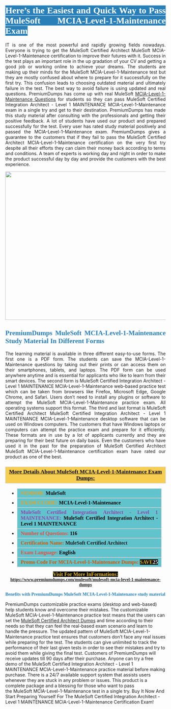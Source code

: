 <h1 style="text-align: justify;"><span style="color:#ffffff;"><span style="font-family:Georgia,serif;"><strong><span style="background-color:#2980b9;">Here’s the Easiest and Quick Way to Pass MuleSoft MCIA-Level-1-Maintenance Exam</span></strong></span></span></h1>

<p style="text-align: justify;">IT is one of the most powerful and rapidly growing fields nowadays. Everyone is trying to get the MuleSoft Certified Architect MuleSoft MCIA-Level-1-Maintenance certification to improve their futures with it. Success in the test plays an important role in the up gradation of your CV and getting a good job or working online to achieve your dreams. The students are making up their minds for the MuleSoft MCIA-Level-1-Maintenance test but they are mostly confused about where to prepare for it successfully on the first try. This confusion leads to choosing outdated material and ultimately failure in the test. The best way to avoid failure is using updated and real questions. PremiumDumps has come up with real MuleSoft <a href="https://www.premiumdumps.com/mulesoft/mulesoft-mcia-level-1-maintenance-dumps">MCIA-Level-1-Maintenance Questions</a> for students so they can pass MuleSoft Certified Integration Architect - Level 1 MAINTENANCE MCIA-Level-1-Maintenance exam in a single try and get to their destination. PremiumDumps has made this study material after consulting with the professionals and getting their positive feedback. A lot of students have used our product and prepared successfully for the test. Every user has rated study material positively and passed the MCIA-Level-1-Maintenance exam. PremiumDumps gives a guarantee to the customers that if they fail to pass the MuleSoft Certified Architect MCIA-Level-1-Maintenance certification on the very first try despite all their efforts they can claim their money back according to terms and conditions. A team of experts is working day and night in order to make the product successful day by day and provide the customers with the best experience.</p>

<p style="text-align: center;"><a href="https://www.premiumdumps.com/mulesoft/mulesoft-mcia-level-1-maintenance-dumps"><img alt="" src="https://i.imgur.com/KJGzbJ2.jpeg" style="width: 700px; height: 465px;" /></a></p>

<h2 style="text-align: justify;"><span style="color:#2980b9;"><span style="font-family:Georgia,serif;"><strong>PremiumDumps MuleSoft MCIA-Level-1-Maintenance Study Material In Different Forms</strong></span></span></h2>

<p style="text-align: justify;">The learning material is available in three different easy-to-use forms. The first one is a PDF form. The students can save the MCIA-Level-1-Maintenance questions by taking out their prints or can access them on their smartphones, tablets, and laptops. The PDF form can be used anywhere anytime and is essential for applicants who like to learn from their smart devices. The second form is MuleSoft Certified Integration Architect - Level 1 MAINTENANCE MCIA-Level-1-Maintenance web-based practice test which can be taken from browsers like Firefox, Microsoft Edge, Google Chrome, and Safari. Users don’t need to install any plugins or software to attempt the MuleSoft MCIA-Level-1-Maintenance practice exam. All operating systems support this format. The third and last format is MuleSoft Certified Architect MuleSoft Certified Integration Architect - Level 1 MAINTENANCE MCIA-Level-1-Maintenance desktop software that can be used on Windows computers. The customers that have Windows laptops or computers can attempt the practice exam and prepare for it efficiently. These formats are in use by a lot of applicants currently and they are preparing for their best future on daily basis. Even the customers who have used it in the past for the preparation of MuleSoft Certified Architect MuleSoft MCIA-Level-1-Maintenance certification exam have rated our product as one of the best.</p>

<h3 style="background: #f7ce50; border: 1px solid rgb(204, 204, 204); padding: 5px 10px; text-align: center;"><span style="font-family:Georgia,serif;"><u><u><span style="color:#000000;"><span style="font-size:11pt"><span style="line-height:normal"><b><span style="font-size:13.0pt"><span cambria="">More Details About MuleSoft MCIA-Level-1-Maintenance Exam Dumps:</span></span></b></span></span></span></u></u></span></h3>

<ul>
	<li style="margin:0cm 10pt">
	<div style="background:#61c4cd; border: 1px solid rgb(204, 204, 204); padding: 5px 10px; text-align: justify;"><span style="font-family:Georgia,serif;"><span style="font-size:11pt"><span style="line-height:normal"><b><span style="font-size:12.0pt"><span new="" roman="" times=""><span style="color:#f39c12;">VENDOR:</span> <span style="color:#000000;">MuleSoft</span></span></span></b></span></span></span></div>
	</li>
	<li style="margin:0cm 10pt">
	<div style="background: #61c4cd; border: 1px solid rgb(204, 204, 204); padding: 5px 10px; text-align: justify;"><span style="font-family:Georgia,serif;"><span style="font-size:11pt"><span style="line-height:normal"><b><span style="font-size:12.0pt"><span new="" roman="" times=""><span style="color:#f39c12;">EXAM CCODE:</span> <span style="color:#000000;">MCIA-Level-1-Maintenance</span></span></span></b></span></span></span></div>
	</li>
	<li style="margin:0cm 10pt">
	<div style="background: #61c4cd; border: 1px solid rgb(204, 204, 204); padding: 5px 10px; text-align: justify;"><span style="font-family:Georgia,serif;"><span style="font-size:11pt"><span style="line-height:normal"><b><span style="font-size:12.0pt"><span new="" roman="" times=""><span style="color:#8e44ad;">MuleSoft Certified Integration Architect - Level 1 MAINTENANCE:</span> <span style="color:#000000;">MuleSoft Certified Integration Architect - Level 1 MAINTENANCE</span></span></span></b></span></span></span></div>
	</li>
	<li style="margin:0cm 10pt">
	<div style="background: #61c4cd; border: 1px solid rgb(204, 204, 204); padding: 5px 10px;"><span style="font-family:Georgia,serif;"><span style="font-size:11pt"><span style="line-height:normal"><b><span style="font-size:12.0pt"><span new="" roman="" times=""><span style="color:#e74c3c;">Number of Questions:</span><span style="color:#000000;"><span style="color:#f1c40f;"> </span>116</span></span></span></b></span></span></span></div>
	</li>
	<li style="margin:0cm 10pt">
	<div style="background: #61c4cd; border: 1px solid rgb(204, 204, 204); padding: 5px 10px; text-align: justify;"><span style="font-family:Georgia,serif;"><span style="font-size:11pt"><span style="line-height:normal"><b><span style="font-size:12.0pt"><span new="" roman="" times=""><span style="color:#d35400;">Certification Name:</span> MuleSoft Certified Architect</span></span></b></span></span></span></div>
	</li>
	<li style="margin:0cm 10pt">
	<div style="background: #61c4cd; border: 1px solid rgb(204, 204, 204); padding: 5px 10px; text-align: justify;"><span style="font-family:Georgia,serif;"><span style="font-size:11pt"><span style="line-height:normal"><b><span style="font-size:12.0pt"><span new="" roman="" times=""><span style="color:#e74c3c;">Exam Language:</span> <span style="color:#000000;">English</span></span></span></b></span></span></span></div>
	</li>
	<li style="margin:0cm 10pt">
	<div style="background: #61c4cd; border: 1px solid rgb(204, 204, 204); padding: 5px 10px;"><span style="font-family:Georgia,serif;"><span style="font-size:11pt"><span style="line-height:normal"><b><span style="font-size:12.0pt"><span new="" roman="" times=""><span style="color:#d35400;">Promo Code For MCIA-Level-1-Maintenance Dumps:</span><span style="color:#f1c40f;"> <span style="background-color:#000000;">SAVE</span></span><span style="color:#ffffff;"><span style="background-color:#000000;">25</span></span></span></span></b></span></span></span></div>
	</li>
</ul>

<p style="text-align: center;"><span style="font-family:Georgia,serif;"><strong><span style="font-size:16px;"><span style="color:#f1c40f;"><span style="background-color:#000000;">Visit For More InFormations:</span></span></span> <a href="https://www.premiumdumps.com/mulesoft/mulesoft-mcia-level-1-maintenance-dumps">https://www.premiumdumps.com/mulesoft/mulesoft-mcia-level-1-maintenance-dumps</a></strong></span></p>

<p><span style="color:#2980b9;"><span style="font-family:Georgia,serif;"><strong><strong><strong>Benefits with PremiumDumps MuleSoft MCIA-Level-1-Maintenance study material</strong></strong></strong></span></span></p>

<p>PremiumDumps customizable practice exams (desktop and web-based) help students know and overcome their mistakes. The customizable MuleSoft MCIA-Level-1-Maintenance practice test means that the users can set the <a href="https://www.premiumdumps.com/mulesoft/mulesoft-certified-architect-dumps">MuleSoft Certified Architect Dumps</a> and time according to their needs so that they can feel the real-based exam scenario and learn to handle the pressure. The updated pattern of MuleSoft MCIA-Level-1-Maintenance practice test ensures that customers don’t face any real issues while preparing for the test. The students can give unlimited to track the performance of their last given tests in order to see their mistakes and try to avoid them while giving the final test. Customers of PremiumDumps will receive updates till 90 days after their purchase. Anyone can try a free demo of the MuleSoft Certified Integration Architect - Level 1 MAINTENANCE MCIA-Level-1-Maintenance practice material before making purchase. There is a 24/7 available support system that assists users whenever they are stuck in any problem or issues. This product is a complete package and a blessing for those who want to pass the MuleSoft MCIA-Level-1-Maintenance test in a single try. Buy It Now And Start Preparing Yourself For The MuleSoft Certified Integration Architect - Level 1 MAINTENANCE MCIA-Level-1-Maintenance Certification Exam!</p>
